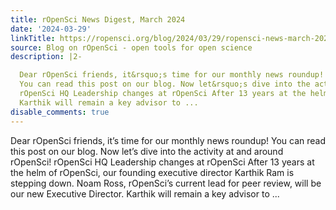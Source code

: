```yaml
---
title: rOpenSci News Digest, March 2024
date: '2024-03-29'
linkTitle: https://ropensci.org/blog/2024/03/29/ropensci-news-march-2024/
source: Blog on rOpenSci - open tools for open science
description: |2-

  Dear rOpenSci friends, it&rsquo;s time for our monthly news roundup!
  You can read this post on our blog. Now let&rsquo;s dive into the activity at and around rOpenSci!
  rOpenSci HQ Leadership changes at rOpenSci After 13 years at the helm of rOpenSci, our founding executive director Karthik Ram is stepping down. Noam Ross, rOpenSci&rsquo;s current lead for peer review, will be our new Executive Director.
  Karthik will remain a key advisor to ...
disable_comments: true
---
```


Dear rOpenSci friends, it&rsquo;s time for our monthly news roundup!
You can read this post on our blog. Now let&rsquo;s dive into the activity at and around rOpenSci!
rOpenSci HQ Leadership changes at rOpenSci After 13 years at the helm of rOpenSci, our founding executive director Karthik Ram is stepping down. Noam Ross, rOpenSci&rsquo;s current lead for peer review, will be our new Executive Director.
Karthik will remain a key advisor to ...